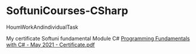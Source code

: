 # SoftuniCourses-CSharp
HoumWorkAndindividualTask

My certificate Softuni fundamental Module C#
[Programming Fundamentals with C# - May 2021 - Certificate.pdf](https://github.com/RadoslawHristov/SoftuniCourses-CSharp/files/7082961/Programming.Fundamentals.with.C.-.May.2021.-.Certificate.pdf)

